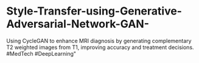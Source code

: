 # Style-Transfer-using-Generative-Adversarial-Network-GAN-
Using CycleGAN to enhance MRI diagnosis by generating complementary T2 weighted images from T1, improving accuracy and treatment decisions. #MedTech #DeepLearning" 

